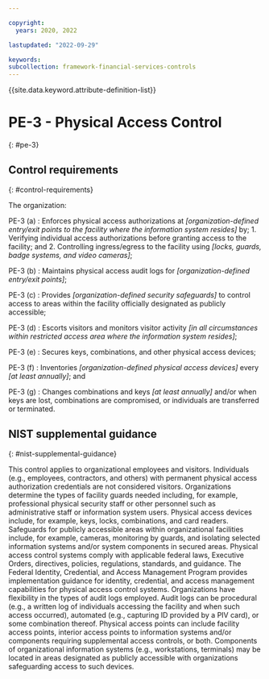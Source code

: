 ```yaml
---

copyright:
  years: 2020, 2022

lastupdated: "2022-09-29"

keywords: 
subcollection: framework-financial-services-controls
---
```


{{site.data.keyword.attribute-definition-list}}

               
# PE-3 - Physical Access Control
{: #pe-3}

## Control requirements
{: #control-requirements}

The organization:

PE-3 (a)
    : Enforces physical access authorizations at _[organization-defined entry/exit points to the facility where the information system resides]_ by;
      1. Verifying individual access authorizations before granting access to the facility; and
      2. Controlling ingress/egress to the facility using _[locks, guards, badge systems, and video cameras]_;

PE-3 (b)
    : Maintains physical access audit logs for _[organization-defined entry/exit points]_;

PE-3 (c)
    : Provides _[organization-defined security safeguards]_ to control access to areas within the facility officially designated as publicly accessible;

PE-3 (d)
    : Escorts visitors and monitors visitor activity _[in all circumstances within restricted access area where the information system resides]_;

PE-3 (e)
    : Secures keys, combinations, and other physical access devices;

PE-3 (f)
    : Inventories _[organization-defined physical access devices]_ every _[at least annually]_; and

PE-3 (g)
    : Changes combinations and keys _[at least annually]_ and/or when keys are lost, combinations are compromised, or individuals are transferred or terminated.

## NIST supplemental guidance
{: #nist-supplemental-guidance}

This control applies to organizational employees and visitors. Individuals (e.g., employees, contractors, and others) with permanent physical access authorization credentials are not considered visitors. Organizations determine the types of facility guards needed including, for example, professional physical security staff or other personnel such as administrative staff or information system users. Physical access devices include, for example, keys, locks, combinations, and card readers. Safeguards for publicly accessible areas within organizational facilities include, for example, cameras, monitoring by guards, and isolating selected information systems and/or system components in secured areas. Physical access control systems comply with applicable federal laws, Executive Orders, directives, policies, regulations, standards, and guidance. The Federal Identity, Credential, and Access Management Program provides implementation guidance for identity, credential, and access management capabilities for physical access control systems. Organizations have flexibility in the types of audit logs employed. Audit logs can be procedural (e.g., a written log of individuals accessing the facility and when such access occurred), automated (e.g., capturing ID provided by a PIV card), or some combination thereof. Physical access points can include facility access points, interior access points to information systems and/or components requiring supplemental access controls, or both. Components of organizational information systems (e.g., workstations, terminals) may be located in areas designated as publicly accessible with organizations safeguarding access to such devices.



